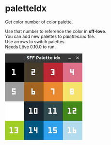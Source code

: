 # paletteIdx
Get color number of color palette.  

Use that number to reference the color in __sff-love__.  
You can add new palettes to _palettes.lua_ file.  
Use arrows to switch palettes.  
Needs Löve 0.10.0 to run.  

![demo](demo.gif)
